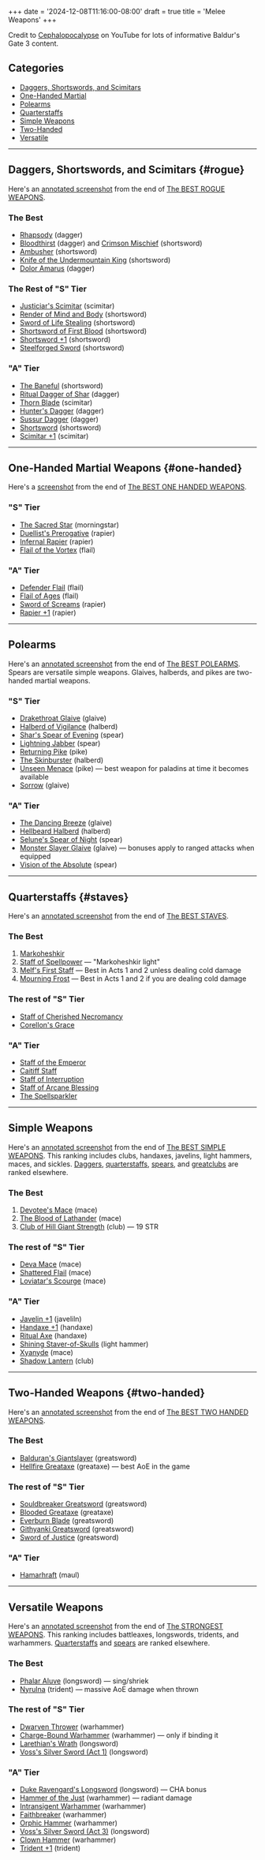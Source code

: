 +++
date = '2024-12-08T11:16:00-08:00'
draft = true
title = 'Melee Weapons'
+++

Credit to [Cephalopocalypse](https://www.youtube.com/@Cephalopocalypse) on YouTube for lots of informative Baldur's Gate 3 content.

## Categories

* [Daggers, Shortswords, and Scimitars](#rogue)
* [One-Handed Martial](#one-handed)
* [Polearms](#polearms)
* [Quarterstaffs](#staves)
* [Simple Weapons](#simple-weapons)
* [Two-Handed](#two-handed)
* [Versatile](#versatile-weapons)

---

## Daggers, Shortswords, and Scimitars {#rogue}

Here's an [annotated screenshot](Cephalopocalypse%20final%20daggers%20shortswords%20scimitars%20annotated.png) from the end of [The BEST ROGUE WEAPONS](https://www.youtube.com/watch?v=OVl0tHbmwK0).

### The Best

* [Rhapsody](https://bg3.wiki/wiki/Rhapsody) (dagger)
* [Bloodthirst](https://bg3.wiki/wiki/Bloodthirst) (dagger) and [Crimson Mischief](https://bg3.wiki/wiki/Crimson_Mischief) (shortsword)
* [Ambusher](https://bg3.wiki/wiki/Ambusher) (shortsword)
* [Knife of the Undermountain King](https://bg3.wiki/wiki/Knife_of_the_Undermountain_King) (shortsword)
* [Dolor Amarus](https://bg3.wiki/wiki/Dolor_Amarus) (dagger)

### The Rest of "S" Tier

* [Justiciar's Scimitar](https://bg3.wiki/wiki/Justiciar%27s_Scimitar) (scimitar)
* [Render of Mind and Body](https://bg3.wiki/wiki/Render_of_Mind_and_Body) (shortsword)
* [Sword of Life Stealing](https://bg3.wiki/wiki/Sword_of_Life_Stealing) (shortsword)
* [Shortsword of First Blood](https://bg3.wiki/wiki/Shortsword_of_First_Blood) (shortsword)
* [Shortsword +1](https://bg3.wiki/wiki/Shortsword_%2B1) (shortsword)
* [Steelforged Sword](https://bg3.wiki/wiki/Steelforged_Sword) (shortsword)

### "A" Tier

* [The Baneful](https://bg3.wiki/wiki/The_Baneful) (shortsword)
* [Ritual Dagger of Shar](https://bg3.wiki/wiki/Ritual_Dagger_of_Shar) (dagger)
* [Thorn Blade](https://bg3.wiki/wiki/Thorn_Blade) (scimitar)
* [Hunter's Dagger](https://bg3.wiki/wiki/Hunter%27s_Dagger) (dagger)
* [Sussur Dagger](https://bg3.wiki/wiki/Sussur_Dagger) (dagger)
* [Shortsword](https://bg3.wiki/wiki/Shortsword) (shortsword)
* [Scimitar +1](https://bg3.wiki/wiki/Scimitar_%2B1) (scimitar)

---

## One-Handed Martial Weapons {#one-handed}

Here's a [screenshot](Cephalopocalypse%20final%201-handed%20martial%20weapons.png) from the end of [The BEST ONE HANDED WEAPONS](https://www.youtube.com/watch?v=xt7Eq1-Bzd8).

### "S" Tier

* [The Sacred Star](https://bg3.wiki/wiki/The_Sacred_Star) (morningstar)
* [Duellist's Prerogative](https://bg3.wiki/wiki/Duellist%27s_Prerogative) (rapier)
* [Infernal Rapier](https://bg3.wiki/wiki/Infernal_Rapier) (rapier)
* [Flail of the Vortex](https://bg3.wiki/wiki/Flail_of_the_Vortex) (flail)

### "A" Tier

* [Defender Flail](https://bg3.wiki/wiki/Defender_Flail) (flail)
* [Flail of Ages](https://bg3.wiki/wiki/Flail_of_Ages) (flail)
* [Sword of Screams](https://bg3.wiki/wiki/Sword_of_Screams) (rapier)
* [Rapier +1](https://bg3.wiki/wiki/Rapier_%2B1) (rapier)

---

## Polearms

Here's an [annotated screenshot](Cephalopocalypse%20final%20polearms%20annotated.png) from the end of [The BEST POLEARMS](https://www.youtube.com/watch?v=GunWjIpdxb0). Spears are versatile simple weapons. Glaives, halberds, and pikes are two-handed martial weapons.

### "S" Tier

* [Drakethroat Glaive](https://bg3.wiki/wiki/Drakethroat_Glaive) (glaive)
* [Halberd of Vigilance](https://bg3.wiki/wiki/Halberd_of_Vigilance) (halberd)
* [Shar's Spear of Evening](https://bg3.wiki/wiki/Shar%27s_Spear_of_Evening) (spear)
* [Lightning Jabber](https://bg3.wiki/wiki/Lightning_Jabber) (spear)
* [Returning Pike](https://bg3.wiki/wiki/Returning_Pike) (pike)
* [The Skinburster](https://bg3.wiki/wiki/The_Skinburster) (halberd)
* [Unseen Menace](https://bg3.wiki/wiki/Unseen_Menace) (pike) — best weapon for paladins at time it becomes available
* [Sorrow](https://bg3.wiki/wiki/Sorrow) (glaive)

### "A" Tier

* [The Dancing Breeze](https://bg3.wiki/wiki/The_Dancing_Breeze) (glaive)
* [Hellbeard Halberd](https://bg3.wiki/wiki/Hellbeard_Halberd) (halberd)
* [Selune's Spear of Night](https://bg3.wiki/wiki/Sel%C3%BBne%27s_Spear_of_Night) (spear)
* [Monster Slayer Glaive](https://bg3.wiki/wiki/Monster_Slayer_Glaive) (glaive) — bonuses apply to ranged attacks when equipped
* [Vision of the Absolute](https://bg3.wiki/wiki/Vision_of_the_Absolute) (spear)

---

## Quarterstaffs {#staves}

Here's an [annotated screenshot](Cephalopocalypse%20final%20staves%20annotated.png) from the end of [The BEST STAVES](https://www.youtube.com/watch?v=seZJlJ9tvag).

### The Best

1. [Markoheshkir](https://bg3.wiki/wiki/Markoheshkir)
1. [Staff of Spellpower](https://bg3.wiki/wiki/Staff_of_Spellpower) — "Markoheshkir light"
1. [Melf's First Staff](https://bg3.wiki/wiki/Melf%27s_First_Staff) — Best in Acts 1 and 2 unless dealing cold damage
1. [Mourning Frost](https://bg3.wiki/wiki/Mourning_Frost) — Best in Acts 1 and 2 if you are dealing cold damage

### The rest of "S" Tier

* [Staff of Cherished Necromancy](https://bg3.wiki/wiki/Staff_of_Cherished_Necromancy)
* [Corellon's Grace](https://bg3.wiki/wiki/Corellon%27s_Grace)

### "A" Tier

* [Staff of the Emperor](https://bg3.wiki/wiki/Staff_of_the_Emperor)
* [Caitiff Staff](https://bg3.wiki/wiki/Caitiff_Staff)
* [Staff of Interruption](https://bg3.wiki/wiki/Staff_of_Interruption)
* [Staff of Arcane Blessing](https://bg3.wiki/wiki/Staff_of_Arcane_Blessing)
* [The Spellsparkler](https://bg3.wiki/wiki/The_Spellsparkler)

---

## Simple Weapons

Here's an [annotated screenshot](Cephalopocalypse%20final%20simple%20weapons%20annotated.png) from the end of [The BEST SIMPLE WEAPONS](https://www.youtube.com/watch?v=nmFK4uJQfC8). This ranking includes clubs, handaxes, javelins, light hammers, maces, and sickles. [Daggers](#rogue), [quarterstaffs](#staves), [spears](#polearms), and [greatclubs](#two-handed) are ranked elsewhere.

### The Best

1. [Devotee's Mace](https://bg3.wiki/wiki/Devotee%27s_Mace) (mace)
1. [The Blood of Lathander](https://bg3.wiki/wiki/Find_the_Blood_of_Lathander) (mace)
1. [Club of Hill Giant Strength](https://bg3.wiki/wiki/Club_of_Hill_Giant_Strength) (club) — 19 STR

### The rest of "S" Tier

* [Deva Mace](https://bg3.wiki/wiki/Deva_Mace) (mace)
* [Shattered Flail](https://bg3.wiki/wiki/Shattered_Flail) (mace)
* [Loviatar's Scourge](https://bg3.wiki/wiki/Loviatar%27s_Scourge) (mace)

### "A" Tier

* [Javelin +1](https://bg3.wiki/wiki/Javelin_%2B1) (javeliln)
* [Handaxe +1](https://bg3.wiki/wiki/Handaxe_%2B1) (handaxe)
* [Ritual Axe](https://bg3.wiki/wiki/Ritual_Axe) (handaxe)
* [Shining Staver-of-Skulls](https://bg3.wiki/wiki/Shining_Staver-of-Skulls) (light hammer)
* [Xyanyde](https://bg3.wiki/wiki/Xyanyde) (mace)
* [Shadow Lantern](https://bg3.wiki/wiki/Shadow_Lantern) (club)

---

## Two-Handed Weapons {#two-handed}

Here's an [annotated screenshot](Cephalopocalypse%20final%202-handed%20weapons%20annotated.png) from the end of [The BEST TWO HANDED WEAPONS](https://www.youtube.com/watch?v=jwuRyGKRxXk).

### The Best

* [Balduran's Giantslayer](https://bg3.wiki/wiki/Balduran%27s_Giantslayer) (greatsword)
* [Hellfire Greataxe](https://bg3.wiki/wiki/Hellfire_Greataxe) (greataxe) — best AoE in the game

### The rest of "S" Tier

* [Souldbreaker Greatsword](https://bg3.wiki/wiki/Soulbreaker_Greatsword) (greatsword)
* [Blooded Greataxe](https://bg3.wiki/wiki/Blooded_Greataxe) (greataxe)
* [Everburn Blade](https://bg3.wiki/wiki/Everburn_Blade) (greatsword)
* [Githyanki Greatsword](https://bg3.wiki/wiki/Githyanki_Greatsword) (greatsword)
* [Sword of Justice](https://bg3.wiki/wiki/Sword_of_Justice) (greatsword)

### "A" Tier

* [Hamarhraft](https://bg3.wiki/wiki/Hamarhraft) (maul)

---

## Versatile Weapons

Here's an [annotated screenshot](Cephalopocalypse%20final%20versatile%20weapons%20annotated.png) from the end of [The STRONGEST WEAPONS](https://www.youtube.com/watch?v=hhbxLbwDenw). This ranking includes battleaxes, longswords, tridents, and warhammers. [Quarterstaffs](#staves) and [spears](#polearms) are ranked elsewhere.

### The Best

* [Phalar Aluve](https://bg3.wiki/wiki/Phalar_Aluve) (longsword) — sing/shriek
* [Nyrulna](https://bg3.wiki/wiki/Nyrulna) (trident) — massive AoE damage when thrown

### The rest of "S" Tier

* [Dwarven Thrower](https://bg3.wiki/wiki/Dwarven_Thrower) (warhammer)
* [Charge-Bound Warhammer](https://bg3.wiki/wiki/Charge-Bound_Warhammer) (warhammer) — only if binding it
* [Larethian's Wrath](https://bg3.wiki/wiki/Larethian%27s_Wrath) (longsword)
* [Voss's Silver Sword (Act 1)](https://bg3.wiki/wiki/Voss%27_Silver_Sword) (longsword)

### "A" Tier

* [Duke Ravengard's Longsword](https://bg3.wiki/wiki/Duke_Ravengard%27s_Longsword) (longsword) — CHA bonus
* [Hammer of the Just](https://bg3.wiki/wiki/Hammer_of_the_Just) (warhammer) — radiant damage
* [Intransigent Warhammer](https://bg3.wiki/wiki/Intransigent_Warhammer) (warhammer)
* [Faithbreaker](https://bg3.wiki/wiki/Faithbreaker) (warhammer)
* [Orphic Hammer](https://bg3.wiki/wiki/Orphic_Hammer) (warhammer)
* [Voss's Silver Sword (Act 3)](https://bg3.wiki/wiki/Voss%27_Silver_Sword) (longsword)
* [Clown Hammer](https://bg3.wiki/wiki/Clown_Hammer) (warhammer)
* [Trident +1](https://bg3.wiki/wiki/Trident_%2B1) (trident)
